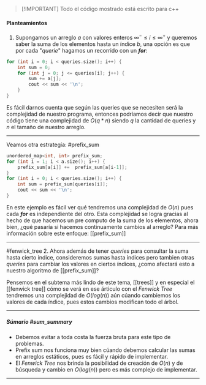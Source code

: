 >[!IMPORTANT] Todo el código mostrado está escrito para c++
#### Planteamientos
1. Supongamos un arreglo $a$ con valores enteros $\infty^- \leq i \leq \infty^+$ y queremos saber la suma de los elementos hasta un índice $b$, una opción es que por cada "*querie*" hagamos un recorrido con un ***for***: 
``` cpp fold title:"Ejemplo 1: Brute Force"
for (int i = 0; i < queries.size(); i++) {
	int sum = 0;
	for (int j = 0; j <= queries[i]; j++) {
		sum += a[j];
		cout << sum << '\n';
	}
}
```

Es fácil darnos cuenta que según las queries que se necesiten será la complejidad de nuestro programa, entonces podríamos decir que nuestro código tiene una complejidad de $O(q*n)$  siendo $q$ la cantidad de queries y $n$ el tamaño de nuestro arreglo.
***
Veamos otra estrategía: #prefix_sum

``` cpp fold title:"Ejemplo 2: Prefix Sum"
unordered_map<int, int> prefix_sum;
for (int i = 1; i < a.size(); i++) {
	prefix_sum[a[i]] +=  prefix_sum[a[i-1]];
}
for (int i = 0; i < queries.size(); i++) {
	int sum = prefix_sum[queries[i]];	
	cout << sum << '\n';
}
```
En este ejemplo es fácil ver qué tendremos una complejidad de $O(n)$ pues cada ***for*** es independiente del otro.
Esta complejidad se logra gracias al hecho de que hacemos un pre computo de la suma de los elementos, ahora bien, ¿qué pasaría si hacemos continuamente cambios al arreglo?
Para más información sobre este enfoque: [[prefix_sum]]
***
#fenwick_tree
2. Ahora además de tener *queries* para consultar la suma hasta cierto índice, consideremos sumas hasta índices pero tambien otras *queries* para cambiar los valores en ciertos índices, ¿como afectará esto a nuestro algoritmo de [[prefix_sum]]? 

Pensemos en el subtema más lindo de este tema,  [[trees]] y en especial el [[fenwick tree]] cómo se verá en ese árticulo con el *Fenwick Tree* tendremos una complejidad de $O(log(n))$ aún cúando cambiemos los valores de cada índice, pues estos cambios modifican todo el árbol.
*** 
##### Súmario #sum_summary
- Debemos evitar a toda costa la fuerza bruta para este tipo de problemas.
- Prefix sum nos funciona muy bien cúando debemos calcular las sumas en arreglos estáticos, pues es fácil y rápido de implementar. 
- El *Fenwick Tree* nos brinda la posibilidad de creación de $O(n)$ y de búsqueda y cambio en $O(log(n))$ pero es más complejo de implementar.
***

